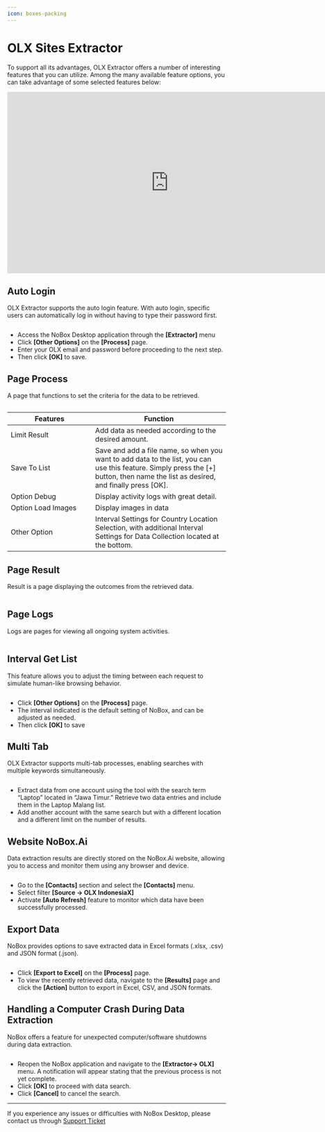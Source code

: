 ```yaml
---
icon: boxes-packing
---
```


# <i class="fa-regular fa-store"></i> OLX Sites Extractor

To support all its advantages, OLX Extractor offers a number of interesting features that you can utilize. Among the many available feature options, you can take advantage of some selected features below:

<iframe width="742" height="418" src="https://www.youtube.com/embed/i2JsGX__WRg/" title="01. Instalasi NoBox Desktop" frameborder="0" allow="accelerometer; autoplay; clipboard-write; encrypted-media; gyroscope; picture-in-picture; web-share" referrerpolicy="strict-origin-when-cross-origin" allowfullscreen></iframe>

## **Auto Login**

OLX Extractor supports the auto login feature. With auto login, specific users can automatically log in without having to type their password first.

<figure><img src="../../.gitbook/assets/Auto login.png" alt=""><figcaption></figcaption></figure>

- Access the NoBox Desktop application through the **\[Extractor]** menu
- Click **\[Other Options]** on the **\[Process]** page.
- Enter your OLX email and password before proceeding to the next step.
- Then click **\[OK]** to save.

## **Page Process**

A page that functions to set the criteria for the data to be retrieved.

<figure><img src="../../.gitbook/assets/Page Process OLX.png" alt=""><figcaption></figcaption></figure>

<table><thead><tr><th width="178.5999755859375">Features</th><th>Function</th></tr></thead><tbody><tr><td>Limit Result</td><td>Add data as needed according to the desired amount.</td></tr><tr><td>Save To List</td><td>Save and add a file name, so when you want to add data to the list, you can use this feature. Simply press the [+] button, then name the list as desired, and finally press [OK].</td></tr><tr><td>Option Debug </td><td>Display activity logs with great detail.</td></tr><tr><td>Option Load Images</td><td>Display images in data</td></tr><tr><td>Other Option</td><td>Interval Settings for Country Location Selection, with additional Interval Settings for Data Collection located at the bottom.</td></tr></tbody></table>

## **Page Result**

Result is a page displaying the outcomes from the retrieved data.

<figure><img src="../../.gitbook/assets/Result OLX .png" alt=""><figcaption></figcaption></figure>

## **Page Logs**

Logs are pages for viewing all ongoing system activities.

<figure><img src="../../.gitbook/assets/Logs OLX.png" alt=""><figcaption></figcaption></figure>

## **Interval Get List**

This feature allows you to adjust the timing between each request to simulate human-like browsing behavior.

<figure><img src="../../.gitbook/assets/Interval OLX.png" alt=""><figcaption></figcaption></figure>

- Click **\[Other Options]** on the **\[Process]** page.
- The interval indicated is the default setting of NoBox, and can be adjusted as needed.
- Then click **\[OK]** to save

## **Multi Tab**

OLX Extractor supports multi-tab processes, enabling searches with multiple keywords simultaneously.

<figure><img src="../../.gitbook/assets/Multi Tab OLX-1.png" alt=""><figcaption></figcaption></figure>

- Extract data from one account using the tool with the search term “Laptop” located in “Jawa Timur.” Retrieve two data entries and include them in the Laptop Malang list.
- Add another account with the same search but with a different location and a different limit on the number of results.

## **Website NoBox.Ai**

Data extraction results are directly stored on the NoBox.Ai website, allowing you to access and monitor them using any browser and device.

<figure><img src="../../.gitbook/assets/Contacts (1).png" alt=""><figcaption></figcaption></figure>

- Go to the **\[Contacts]** section and select the **\[Contacts]** menu.
- Select filter **\[Source -> OLX IndonesiaX]**
- Activate **\[Auto Refresh]** feature to monitor which data have been successfully processed.

## **Export Data**

NoBox provides options to save extracted data in Excel formats (.xlsx, .csv) and JSON format (.json).

<figure><img src="../../.gitbook/assets/Export .png" alt=""><figcaption></figcaption></figure>

- Click **\[Export to Excel]** on the **\[Process]** page.
- To view the recently retrieved data, navigate to the **\[Results]** page and click the **\[Action]** button to export in Excel, CSV, and JSON formats.

## **Handling a Computer Crash During Data Extraction**

NoBox offers a feature for unexpected computer/software shutdowns during data extraction.

<figure><img src="../../.gitbook/assets/Komputer mati.png" alt=""><figcaption></figcaption></figure>

- Reopen the NoBox application and navigate to the **\[Extractor-> OLX]** menu. A notification will appear stating that the previous process is not yet complete.
- Click **\[OK]** to proceed with data search.
- Click **\[Cancel]** to cancel the search.

---

If you experience any issues or difficulties with NoBox Desktop, please contact us through [Support Ticket](https://crm.nobox.ai/clients/tickets)
